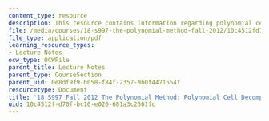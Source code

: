 ```yaml
---
content_type: resource
description: This resource contains information regarding polynomial cell decompositions.
file: /media/courses/18-s997-the-polynomial-method-fall-2012/10c4512fd70fbc10e020681a3c2561fc_MIT18_S997F12_lec18.pdf
file_type: application/pdf
learning_resource_types:
- Lecture Notes
ocw_type: OCWFile
parent_title: Lecture Notes
parent_type: CourseSection
parent_uid: 0e8df9f9-b058-f84f-2357-9b0f4471554f
resourcetype: Document
title: '18.S997 Fall 2012 The Polynomial Method: Polynomial Cell Decompositions'
uid: 10c4512f-d70f-bc10-e020-681a3c2561fc
---
```

